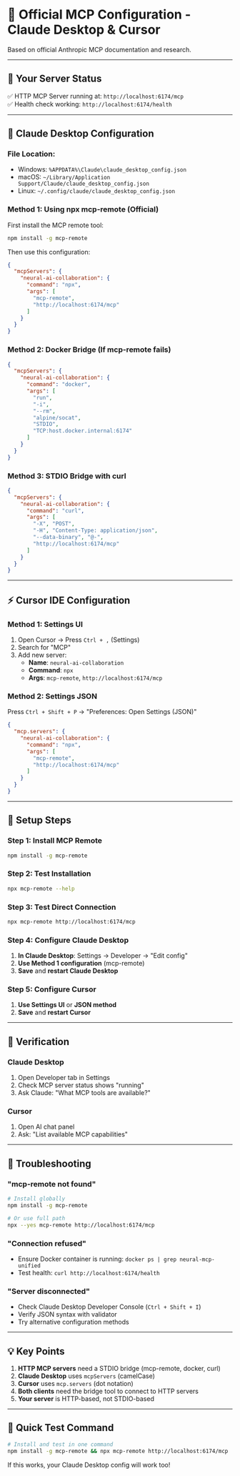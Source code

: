 # 🎯 Official MCP Configuration - Claude Desktop & Cursor

Based on official Anthropic MCP documentation and research.

---

## 📍 **Your Server Status**
✅ HTTP MCP Server running at: `http://localhost:6174/mcp`  
✅ Health check working: `http://localhost:6174/health`

---

## 🧠 **Claude Desktop Configuration**

### **File Location:**
- Windows: `%APPDATA%\Claude\claude_desktop_config.json`
- macOS: `~/Library/Application Support/Claude/claude_desktop_config.json`
- Linux: `~/.config/claude/claude_desktop_config.json`

### **Method 1: Using npx mcp-remote (Official)**

First install the MCP remote tool:
```bash
npm install -g mcp-remote
```

Then use this configuration:
```json
{
  "mcpServers": {
    "neural-ai-collaboration": {
      "command": "npx",
      "args": [
        "mcp-remote",
        "http://localhost:6174/mcp"
      ]
    }
  }
}
```

### **Method 2: Docker Bridge (If mcp-remote fails)**
```json
{
  "mcpServers": {
    "neural-ai-collaboration": {
      "command": "docker",
      "args": [
        "run",
        "-i",
        "--rm",
        "alpine/socat",
        "STDIO",
        "TCP:host.docker.internal:6174"
      ]
    }
  }
}
```

### **Method 3: STDIO Bridge with curl**
```json
{
  "mcpServers": {
    "neural-ai-collaboration": {
      "command": "curl",
      "args": [
        "-X", "POST",
        "-H", "Content-Type: application/json",
        "--data-binary", "@-",
        "http://localhost:6174/mcp"
      ]
    }
  }
}
```

---

## ⚡ **Cursor IDE Configuration**

### **Method 1: Settings UI**
1. Open Cursor → Press `Ctrl + ,` (Settings)
2. Search for "MCP"
3. Add new server:
   - **Name**: `neural-ai-collaboration`
   - **Command**: `npx`
   - **Args**: `mcp-remote`, `http://localhost:6174/mcp`

### **Method 2: Settings JSON**
Press `Ctrl + Shift + P` → "Preferences: Open Settings (JSON)"
```json
{
  "mcp.servers": {
    "neural-ai-collaboration": {
      "command": "npx",
      "args": [
        "mcp-remote",
        "http://localhost:6174/mcp"
      ]
    }
  }
}
```

---

## 🔧 **Setup Steps**

### **Step 1: Install MCP Remote**
```bash
npm install -g mcp-remote
```

### **Step 2: Test Installation**
```bash
npx mcp-remote --help
```

### **Step 3: Test Direct Connection**
```bash
npx mcp-remote http://localhost:6174/mcp
```

### **Step 4: Configure Claude Desktop**
1. **In Claude Desktop**: Settings → Developer → "Edit config"
2. **Use Method 1 configuration** (mcp-remote)
3. **Save** and **restart Claude Desktop**

### **Step 5: Configure Cursor**
1. **Use Settings UI** or **JSON method**
2. **Save** and **restart Cursor**

---

## 🧪 **Verification**

### **Claude Desktop**
1. Open Developer tab in Settings
2. Check MCP server status shows "running"
3. Ask Claude: "What MCP tools are available?"

### **Cursor** 
1. Open AI chat panel
2. Ask: "List available MCP capabilities"

---

## 🐞 **Troubleshooting**

### **"mcp-remote not found"**
```bash
# Install globally
npm install -g mcp-remote

# Or use full path
npx --yes mcp-remote http://localhost:6174/mcp
```

### **"Connection refused"**
- Ensure Docker container is running: `docker ps | grep neural-mcp-unified`
- Test health: `curl http://localhost:6174/health`

### **"Server disconnected"**
- Check Claude Desktop Developer Console (`Ctrl + Shift + I`)
- Verify JSON syntax with validator
- Try alternative configuration methods

---

## 💡 **Key Points**

1. **HTTP MCP servers** need a STDIO bridge (mcp-remote, docker, curl)
2. **Claude Desktop** uses `mcpServers` (camelCase)
3. **Cursor** uses `mcp.servers` (dot notation)
4. **Both clients** need the bridge tool to connect to HTTP servers
5. **Your server** is HTTP-based, not STDIO-based

---

## 🚀 **Quick Test Command**

```bash
# Install and test in one command
npm install -g mcp-remote && npx mcp-remote http://localhost:6174/mcp
```

If this works, your Claude Desktop config will work too!